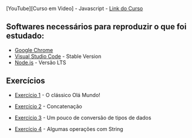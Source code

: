 [YouTube][Curso em Video] - Javascript - [Link do Curso](https://www.youtube.com/watch?v=BXqUH86F-kA&list=PLntvgXM11X6pi7mW0O4ZmfUI1xDSIbmTm)

## Softwares necessários para reproduzir o que foi estudado:

- [Google Chrome](https://www.google.com/chrome/)
- [Visual Studio Code](https://code.visualstudio.com/) - Stable Version
- [Node.js](https://nodejs.org/en/) - Versão LTS

## Exercícios
- [Exercício 1](https://github.com/fabioluizregis/javascript/blob/master/curso_em_video/Aula%2004/ex001.html) - O clássico Olá Mundo!

- [Exercício 2](https://github.com/fabioluizregis/javascript/blob/master/curso_em_video/Aula%2006/ex002.html) - Concatenação

- [Exercício 3](https://github.com/fabioluizregis/javascript/blob/master/curso_em_video/Aula%2006/ex003.htm) - Um pouco de conversão de tipos de dados

- [Exercício 4](https://github.com/fabioluizregis/javascript/blob/master/curso_em_video/Aula%2006/ex003.htm) - Algumas operações com String